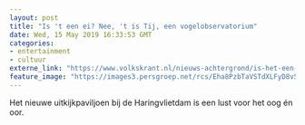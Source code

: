```yaml
---
layout: post
title: "Is 't een ei? Nee, 't is Tij, een vogelobservatorium"
date: Wed, 15 May 2019 16:33:53 GMT
categories: 
- entertainment 
- cultuur 
externe_link: "https://www.volkskrant.nl/nieuws-achtergrond/is-het-een-ei-een-nest-nee-het-is-het-vogelobservatorium-tij~b01dffa4/"
feature_image: "https://images3.persgroep.net/rcs/Eha8PzbTaVSTdXLFyD8v5FiZmNM/diocontent/148433865/_crop/888/636/2719/2721/_fill/320/320?appId=93a17a8fd81db0de025c8abd1cca1279&quality=0.85"
---
```


Het nieuwe uitkijkpaviljoen bij de Haringvlietdam is een lust voor het oog én oor.
